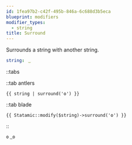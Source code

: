 ```yaml
---
id: 1fea97b2-c42f-495b-846a-6c688d3b5eca
blueprint: modifiers
modifier_types:
  - string
title: Surround
---
```

Surrounds a string with another string.

```yaml
string:  ͜
```

::tabs

::tab antlers
```antlers
{{ string | surround('ʘ') }}
```
::tab blade
```blade
{{ Statamic::modify($string)->surround('ʘ') }}
```
::

```html
ʘ ͜ ʘ
```
